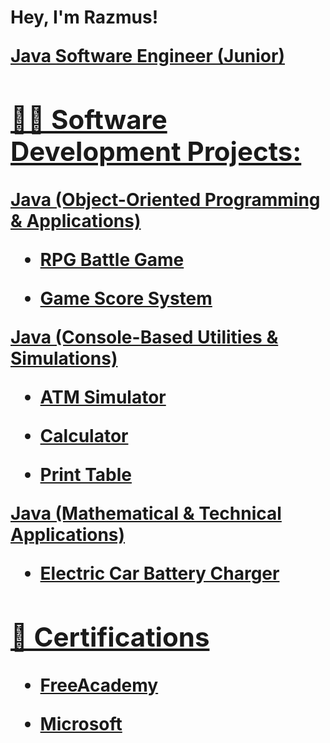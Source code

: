 <h1> Hey, I'm Razmus! <br/>

<a href="http://RazuPa.github.io"></a> 

<a href="https://www.linkedin.com/in/joshmadakor/">Java Software Engineer (Junior)


<h2>👨‍💻 Software Development Projects:</h2>
           
<b>Java (Object-Oriented Programming & Applications)</b>

- RPG Battle Game

- Game Score System 

<b>Java (Console-Based Utilities & Simulations)</b>

- ATM Simulator 

- Calculator 

- Print Table 


<b>Java (Mathematical & Technical Applications)</b>

- Electric Car Battery Charger


<h2>📜 Certifications </h2>

- FreeAcademy

- Microsoft
